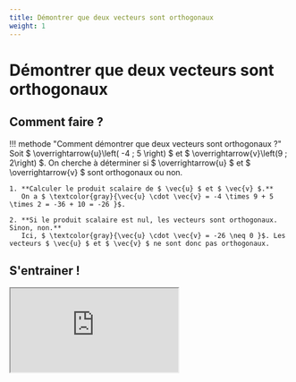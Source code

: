 ```yaml
---
title: Démontrer que deux vecteurs sont orthogonaux
weight: 1
---
```


# Démontrer que deux vecteurs sont orthogonaux

## Comment faire ?

!!! methode "Comment démontrer que deux vecteurs sont orthogonaux ?"
    Soit $ \overrightarrow{u}\left(  -4 ; 5 \right) $ et $ \overrightarrow{v}\left(9 ; 2\right) $. On cherche à déterminer si $ \overrightarrow{u} $ et $ \overrightarrow{v} $ sont orthogonaux ou non.

    1. **Calculer le produit scalaire de $ \vec{u} $ et $ \vec{v} $.**  
       On a $ \textcolor{gray}{\vec{u} \cdot \vec{v} = -4 \times 9 + 5 \times 2 = -36 + 10 = -26 }$.

    2. **Si le produit scalaire est nul, les vecteurs sont orthogonaux. Sinon, non.**  
       Ici, $ \textcolor{gray}{\vec{u} \cdot \vec{v} = -26 \neq 0 }$. Les vecteurs $ \vec{u} $ et $ \vec{v} $ ne sont donc pas orthogonaux.

## S'entrainer !

<iframe src="https://coopmaths.fr/alea/?EEEE2e0a294917e6149225f60f22272e26ee2b0a1bcd15832b1614bb272e13350f2217e60f1c272e132b2e3627c127cb277b27c817e8139a133512d10f2d29592a7617f90e8714d813f2139e197e2d962cd6295327c711222b3e11102baa2c102d2e2b4d2780288f0e8714d813f2139e197726f210d2139e1a400e8714d612cc2a36139e13a02baf2d992ba42bab263129590e8714d813f2139e197e" class="exerciseur" allowfullscreen></iframe>